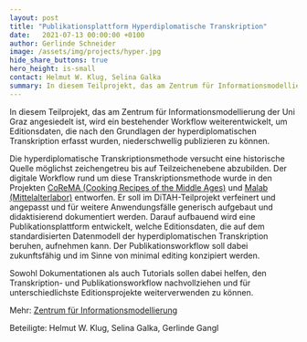 ```yaml
---
layout: post
title: "Publikationsplattform Hyperdiplomatische Transkription"
date:   2021-07-13 00:00:00 +0100
author: Gerlinde Schneider
image: /assets/img/projects/hyper.jpg
hide_share_buttons: true
hero_height: is-small
contact: Helmut W. Klug, Selina Galka
summary: In diesem Teilprojekt, das am Zentrum für Informationsmodellierung der Uni Graz angesiedelt ist, wird ein bestehender Workflow weiterentwickelt, um Editionsdaten, die nach den Grundlagen der hyperdiplomatischen Transkription erfasst wurden, niederschwellig publizieren zu können. 
---
```


In diesem Teilprojekt, das am Zentrum für Informationsmodellierung der Uni Graz angesiedelt ist, wird ein bestehender Workflow weiterentwickelt, um Editionsdaten, die nach den Grundlagen der hyperdiplomatischen Transkription erfasst wurden, niederschwellig publizieren zu können.

Die hyperdiplomatische Transkriptionsmethode versucht eine historische Quelle möglichst zeichengetreu bis auf Teilzeichenebene abzubilden. Der digitale Workflow rund um diese Transkriptionsmethode wurde in den Projekten [CoReMA (Cooking Recipes of the Middle Ages)](https://gams.uni-graz.at/context:corema) und [Malab (Mittelalterlabor)](https://gams.uni-graz.at/context:malab) entworfen. Er soll im DiTAH-Teilprojekt verfeinert und angepasst und für weitere Anwendungsfälle generisch aufgebaut und didaktisierend dokumentiert werden. Darauf aufbauend wird eine Publikationsplattform entwickelt, welche Editionsdaten, die auf dem standardisierten Datenmodell der hyperdiplomatischen Transkription beruhen, aufnehmen kann. Der Publikationsworkflow soll dabei zukunftsfähig und im Sinne von minimal editing konzipiert werden.

Sowohl Dokumentationen als auch Tutorials sollen dabei helfen, den Transkription- und Publikationsworkflow nachvollziehen und für unterschiedlichste Editionsprojekte weiterverwenden zu können.
 

Mehr: [Zentrum für Informationsmodellierung](https://informationsmodellierung.uni-graz.at/de/)  

Beteiligte: Helmut W. Klug, Selina Galka, Gerlinde Gangl

